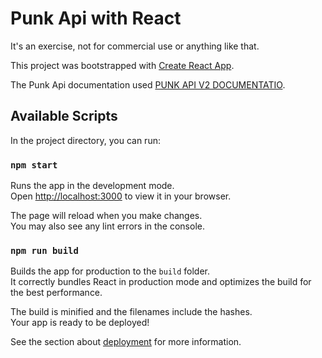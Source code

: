 # Punk Api with React

It's an exercise, not for commercial use or anything like that.

This project was bootstrapped with [Create React App](https://github.com/facebook/create-react-app).

The Punk Api documentation used [PUNK API V2 DOCUMENTATIO](https://punkapi.com/documentation/v2).

## Available Scripts

In the project directory, you can run:

### `npm start`

Runs the app in the development mode.\
Open [http://localhost:3000](http://localhost:3000) to view it in your browser.

The page will reload when you make changes.\
You may also see any lint errors in the console.

### `npm run build`

Builds the app for production to the `build` folder.\
It correctly bundles React in production mode and optimizes the build for the best performance.

The build is minified and the filenames include the hashes.\
Your app is ready to be deployed!

See the section about [deployment](https://facebook.github.io/create-react-app/docs/deployment) for more information.

